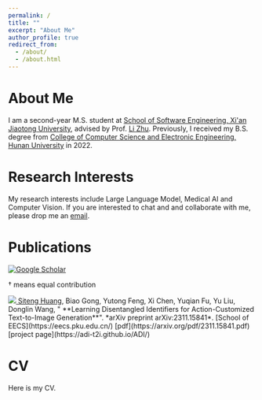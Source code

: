 ```yaml
---
permalink: /
title: ""
excerpt: "About Me"
author_profile: true
redirect_from: 
  - /about/
  - /about.html
---
```


# About Me

I am a second-year M.S. student at [School of Software Engineering, Xi'an Jiaotong University](http://se.xjtu.edu.cn/), advised by Prof. [Li Zhu](https://gr.xjtu.edu.cn/en/web/zhuli). Previously, I received my B.S. degree from [College of Computer Science and Electronic Engineering, Hunan University](http://csee.hnu.edu.cn/) in 2022.

# Research Interests

My research interests include Large Language Model, Medical AI and Computer Vision. If you are interested to chat and and collaborate with me, please drop me an <a href="mailto:liuhaitian@stu.xjtu.edu.cn" target="_blank">email</a>.

# Publications

<a href="https://scholar.google.com/citations?user=Ss5_Xs0AAAAJ" target="_blank"><img src="https://img.shields.io/badge/dynamic/json?label=Paper%20Citations&query=total_citations&url=https%3A%2F%2Fcse.bth.se%2F~fer%2Fgooglescholar-api%2Fgooglescholar.php%3Fuser%3DSs5_Xs0AAAAJ&logo=googlescholar&style=social" alt="Google Scholar"></a>  

<p> † means equal contribution </p>

<a href="https://arxiv.org/pdf/2311.08588.pdf" target="_blank">
  <img src="https://img.shields.io/badge/arXiv-2311.08588-B31B1B?style=flat-square">
</a>
<u>Siteng Huang</u>, Biao Gong, Yutong Feng, Xi Chen, Yuqian Fu, Yu Liu, Donglin Wang, &quot; **Learning Disentangled Identifiers for Action-Customized Text-to-Image Generation**&quot;. *arXiv preprint arXiv:2311.15841*. [School of EECS](https://eecs.pku.edu.cn/) [pdf](https://arxiv.org/pdf/2311.15841.pdf) [project page](https://adi-t2i.github.io/ADI/)

# CV

Here is my CV.
